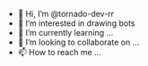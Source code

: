 - 👋 Hi, I’m @tornado-dev-rr
- 👀 I’m interested in drawing bots
- 🌱 I’m currently learning ...
- 💞️ I’m looking to collaborate on ...
- 📫 How to reach me ...

<!---
tornado-dev-rr/tornado-dev-rr is a ✨ special ✨ repository because its `README.md` (this file) appears on your GitHub profile.
You can click the Preview link to take a look at your changes.
--->
